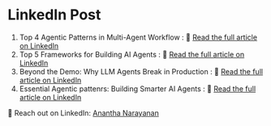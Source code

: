 # **LinkedIn Post**

1. Top 4 Agentic Patterns in Multi-Agent Workflow : 🔗 [Read the full article on LinkedIn](https://www.linkedin.com/posts/rananthanarayananofficial_agentic-pattern-activity-7292602645146411008-dJTo?utm_source=share&utm_medium=member_desktop&rcm=ACoAAD3kBhQBid6et9hge9aBc_lrrLFcSKi8BrE)
2. Top 5 Frameworks for Building AI Agents : 🔗 [Read the full article on LinkedIn](https://www.linkedin.com/posts/rananthanarayananofficial_agents-framework-activity-7294046596231544832-DYZv?utm_source=share&utm_medium=member_desktop&rcm=ACoAAD3kBhQBid6et9hge9aBc_lrrLFcSKi8BrE)
3. Beyond the Demo: Why LLM Agents Break in Production : 🔗 [Read the full article on LinkedIn](https://www.linkedin.com/posts/rananthanarayananofficial_agents-in-production-activity-7306295491929980929-guZc?utm_source=share&utm_medium=member_desktop&rcm=ACoAAD3kBhQBid6et9hge9aBc_lrrLFcSKi8BrE)
4. Essential Agentic pattenrs: Building Smarter AI Agents : 🔗 [Read the full article on LinkedIn](https://www.linkedin.com/posts/rananthanarayananofficial_agentic-pattern-activity-7347125813160382464-Phko?utm_source=share&utm_medium=member_desktop&rcm=ACoAAD3kBhQBid6et9hge9aBc_lrrLFcSKi8BrE)



📩 Reach out on LinkedIn: [Anantha Narayanan](https://www.linkedin.com/in/rananthanarayananofficial)
